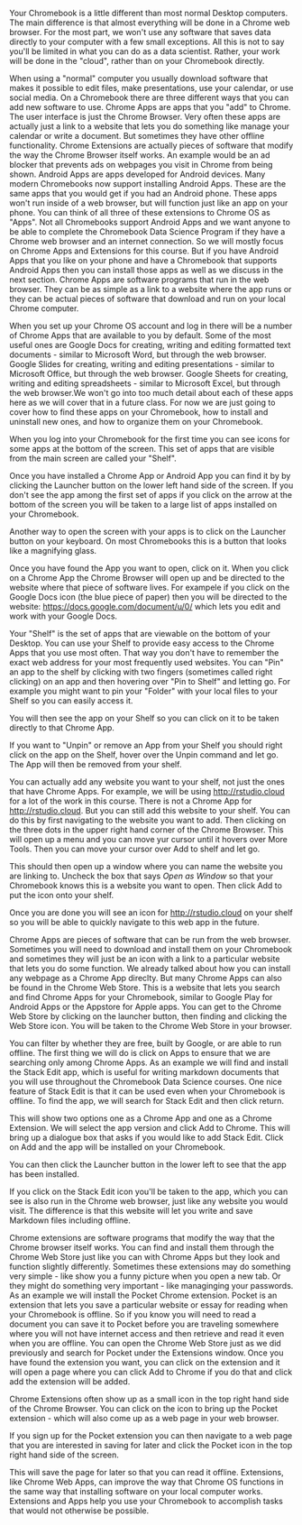 Your Chromebook is a little different than most normal Desktop computers. The main difference is that almost everything will be done in a Chrome web browser. For the most part, we won't use any software that saves data directly to your computer with a few small exceptions. All this is not to say you'll be limited in what you can do as a data scientist. Rather, your work will be done in the "cloud", rather than on your Chromebook directly.

When using a "normal" computer you usually download software that makes it possible to edit files, make presentations, use your calendar, or use social media. On a Chromebook there are three different ways that you can add new software to use. Chrome Apps are apps that you "add" to Chrome. The user interface is just the Chrome Browser. Very often these apps are actually just a link to a website that lets you do something like manage your calendar or write a document. But sometimes they have other offline functionality. Chrome Extensions are actually pieces of software that modify the way the Chrome Browser itself works. An example would be an ad blocker that prevents ads on webpages you visit in Chrome from being shown. Android Apps are apps developed for Android devices. Many modern Chromebooks now support installing Android Apps. These are the same apps that you would get if you had an Android phone. These apps won't run inside of a web browser, but will function just like an app on your phone. You can think of all three of these extensions to Chrome OS as "Apps". Not all Chromebooks support Android Apps and we want anyone to be able to complete the Chromebook Data Science Program if they have a Chrome web browser and an internet connection. So we will mostly focus on Chrome Apps and Extensions for this course. But if you have Android Apps that you like on your phone and have a Chromebook that supports Android Apps then you can install those apps as well as we discuss in the next section.  Chrome Apps are software programs that run in the web browser. They can be as simple as a link to a website where the app runs or they can be actual pieces of software that download and run on your local Chrome computer. 

When you set up your Chrome OS account and log in there will be a number of Chrome Apps that are available to you by default. Some of the most useful ones are Google Docs for creating, writing and editing formatted text documents - similar to Microsoft Word, but through the web browser. Google Slides for creating, writing and editing presentations - similar to Microsoft Office, but through the web browser. Google Sheets for creating, writing and editing spreadsheets - similar to Microsoft Excel, but through the web browser.We won't go into too much detail about each of these apps here as we will cover that in a future class. For now we are just going to cover how to find these apps on your Chromebook, how to install and uninstall new ones, and how to organize them on your Chromebook. 


When you log into your Chromebook for the first time you can see icons for some apps at the bottom of the screen. This set of apps that are visible from the main screen are called your "Shelf". 


Once you have installed a Chrome App or Android App you can find it by by clicking the Launcher button on the lower left hand side of the screen.  If you don't see the app among the first set of apps if you click on the arrow at the bottom of the screen you will be taken to a large list of apps installed on your Chromebook. 


Another way to open the screen with your apps is to click on the Launcher button on your keyboard. On most Chromebooks this is a button that looks like a magnifying glass. 


Once you have found the App you want to open, click on it. When you click on a Chrome App the Chrome Browser will open up and be directed to the website where that piece of software lives. For exampele if you click on the Google Docs icon (the blue piece of paper) then you will be directed to the website: https://docs.google.com/document/u/0/ which lets you edit and work with your Google Docs. 



Your "Shelf" is the set of apps that are viewable on the bottom of your Desktop. You can use your Shelf to provide easy access to the Chrome Apps that you use most often. That way you don't have to remember the exact web address for your most frequently used websites. You can "Pin" an app to the shelf by clicking with two fingers (sometimes called right clicking) on an app and then hovering over "Pin to Shelf" and letting go. For example you might want to pin your "Folder" with your local files to your Shelf so you can easily access it. 


You will then see the app on your Shelf so you can click on it to be taken directly to that Chrome App. 


If you want to "Unpin" or remove an App from your Shelf you should right click on the app on the Shelf, hover over the Unpin command and let go. The App will then be removed from your shelf. 


You can actually add any website you want to your shelf, not just the ones that have Chrome Apps. For example, we will be using http://rstudio.cloud for a lot of the work in this course. There is not a Chrome App for http://rstudio.cloud. But you can still add this website to your shelf. You can do this by first navigating to the website you want to add. Then clicking on the three dots in the upper right hand corner of the Chrome Browser. This will open up a menu and you can move yur cursor until it hovers over More Tools. Then you can move your cursor over Add to shelf and let go. 


This should then open up a window where you can name the website you are linking to. Uncheck the box that says _Open as Window_ so that your Chromebook knows this is a website you want to open. Then click Add to put the icon onto your shelf. 



Once you are done you will see an icon for http://rstudio.cloud on your shelf so you will be able to quickly navigate to this web app in the future.


Chrome Apps are pieces of software that can be run from the web browser. Sometimes you will need to download and install them on your Chromebook and sometimes they will just be an icon with a link to a particular website that lets you do some function. We already talked about how you can install any webpage as a Chrome App direclty. But many Chrome Apps can also be found in the Chrome Web Store. This is a website that lets you search and find Chrome Apps for your Chromebook, similar to Google Play for Android Apps or the Appstore for Apple apps. You can get to the Chrome Web Store by clicking on the launcher button, then finding and clicking the Web Store icon. You will be taken to the Chrome Web Store in your browser. 


You can filter by whether they are free, built by Google, or are able to run offline. The first thing we will do is click on Apps to ensure that we are searching only among Chrome Apps.  As an example we will find and install the Stack Edit app, which is useful for writing markdown documents that you will use throughout the Chromebook Data Science courses. One nice feature of Stack Edit is that it can be used even when your Chromebook is offline. To find the app, we will search for Stack Edit and then click return. 



This will show two options one as a Chrome App and one as a Chrome Extension. We will select the app version and click Add to Chrome. This will bring up a dialogue box that asks if you would like to add Stack Edit. Click on Add and the app will be installed on your Chromebook. 


You can then click the Launcher button in the lower left to see that the app has been installed. 

If you click on the Stack Edit icon you'll be taken to the app, which you can see is also run in the Chrome web browser, just like any website you would visit. The difference is that this website will let you write and save Markdown files including offline. 


Chrome extensions are software programs that modify the way that the Chrome browser itself works. You can find and install them through the Chrome Web Store just like you can with Chrome Apps but they look and function slightly differently. Sometimes these extensions may do something very simple - like show you a funny picture when you open a new tab.  Or they might do something very important - like managinging your passwords. As an example we will install the Pocket Chrome extension. Pocket is an extension that lets you save a particular website or essay for reading when your Chromebook is offline. So if you know you will need to read a document you can save it to Pocket before you are traveling somewhere where you will not have internet access and then retrieve and read it even when you are offline. You can open the Chrome Web Store just as we did previously and search for Pocket under the Extensions window. Once you have found the extension you want, you can click on the extension and it will open a page where you can click Add to Chrome if you do that and click add the extension will be added. 

Chrome Extensions often show up as a small icon in the top right hand side of the Chrome Browser. You can click on the icon to bring up the Pocket extension - which will also come up as a web page in your web browser. 


If you sign up for the Pocket extension you can then navigate to a web page that you are interested in saving for later and click the Pocket icon in the top right hand side of the screen.

This will save the page for later so that you can read it offline. Extensions, like Chrome Web Apps, can improve the way that Chrome OS functions in the same way that installing software on your local computer works. Extensions and Apps help you use your Chromebook to accomplish tasks that would not otherwise be possible. 
